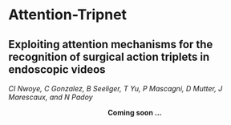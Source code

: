 # Attention-Tripnet
## Exploiting attention mechanisms for the recognition of surgical action triplets in endoscopic videos
<i>CI Nwoye, C Gonzalez, B Seeliger, T Yu, P Mascagni, D Mutter, J Marescaux, and N Padoy</i>
<br>
<p align="center"><b>Coming soon ...</b></p>
